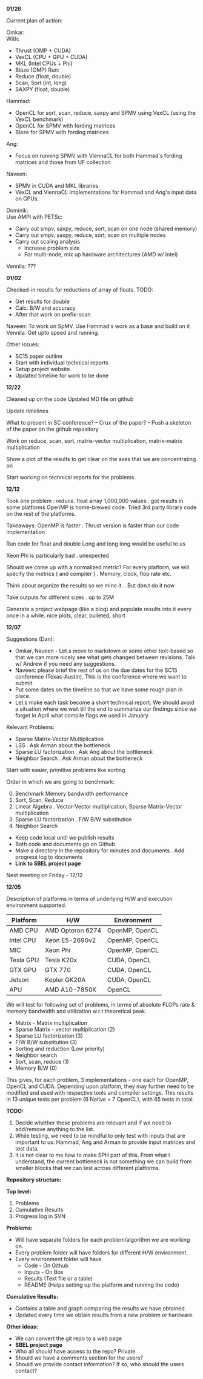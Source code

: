 **01/26**

Current plan of action:  

Omkar:  
With:  
 - Thrust (OMP + CUDA)
 - VexCL (CPU + GPU + CUDA) 
 - MKL (Intel CPUs + Phi)
 - Blaze (OMP)
Run:  
 - Reduce (float, double)
 - Scan, Sort (int, long)
 - SAXPY (float, double)

Hammad:  
 - OpenCL for sort, scan, reduce, saxpy and SPMV using VexCL (using the VexCL benchmark)
 - OpenCL for SPMV with fording matrices 
 - Blaze for SPMV with fording matrices

Ang:  
 - Focus on running SPMV with ViennaCL for both Hammad's fording matrices and those from UF collection

Naveen:  
 - SPMV in CUDA and MKL libraries
 - VexCL and ViennaCL implementations for Hammad and Ang's input data on GPUs.

Dominik:  
Use AMPI with PETSc:
 - Carry out smpv, saxpy, reduce, sort, scan on one node (shared memory)
- Carry out smpv, saxpy, reduce, sort, scan on multiple nodes
- Carry out scaling analysis
  * Increase problem size
  * For multi-node, mix up hardware architectures (AMD w/ Intel)  
 
Vennila: ???


**01/02**

Checked-in results for reductions of array of floats. TODO:
 - Get results for double
 - Calc. B/W and accuracy
 - After that work on prefix-scan

Naveen: To work on SpMV. Use Hammad's work as a base and build on it  
Vennila: Get upto speed and running.  

Other issues:
 - SC15 paper outline
 - Start with individual technical reports
 - Setup project website
 - Updated timeline for work to be done

**12/22**

Cleaned up on the code
Updated MD file on github

Update timelines

What to present in SC conference? – Crux of the paper? - Push a skeleton of the paper on the github repository

Work on reduce, scan, sort, matrix-vector multiplication, matrix-matrix multiplication

Show a plot of the results to get clear on the axes that we are concentrating on

Start working on technical reports for the problems

**12/12**

Took one problem : reduce. float array 1,000,000 values . got results in some platforms
OpenMP is home-brewed code. Tried 3rd party library code on the rest of the platforms.

Takeaways:
OpenMP is faster . Thrust version is faster than our code implementation

Run code for float and double
Long and long long would be useful to us

Xeon Phi is particularly bad . unexpected 

Should we come up with a normalized metric? 
For every platform, we will specify the metrics ( and compiler ) . Memory, clock, flop rate etc.

Think about organize the results so we mine it. . But don.t do it now

Take outputs for different sizes . up to 25M

Generate a project webpage (like a blog) and populate results into it every once in a while. nice plots, clear, bulleted, short

**12/07**

Suggestions (Dan): 
- Omkar, Naveen - Let.s move to markdown or some other text-based so that we can more nicely see what gets changed between revisions. Talk w/ Andrew if you need any suggestions.   
- Naveen: please brief the rest of us on the due dates for the SC15 conference (Texas-Austin). This is the conference where we want to submit.  
- Put some dates on the timeline so that we have some rough plan in place.  
- Let.s make each task become a short technical report. We should avoid a situation where we wait till the end to summarize our findings since we forget in April what compile flags we used in January.  

Relevant Problems:
- Sparse Matrix-Vector Multiplication
- LSS . Ask Arman about the bottleneck
- Sparse LU factorization . Ask Ang about the bottleneck
- Neighbor Search . Ask Arman about the bottleneck

Start with easier, primitive problems like sorting

Order in which we are going to benchmark:

0. Benchmark Memory bandwidth performance
1. Sort, Scan, Reduce
2. Linear Algebra . Vector-Vector multiplication, Sparse Matrix-Vector multiplication
3. Sparse LU factorization . F/W B/W substitution
4. Neighbor Search

- Keep code local until we publish results
- Both code and documents go on Github
- Make a directory in the repository for minutes and documents . Add progress log to documents
- **Link to SBEL project page**

Next meeting on Friday - 12/12

**12/05**

Description of platforms in terms of underlying H/W and execution environment supported.   

|    Platform     |    H/W                  |    Environment       | 
|-----------------|-------------------------|----------------------| 
|    AMD CPU      |    AMD Opteron 6274     |    OpenMP, OpenCL    | 
|    Intel CPU    |    Xeon E5-2690v2       |    OpenMP, OpenCL    | 
|    MIC          |    Xeon Phi             |    OpenMP, OpenCL    | 
|    Tesla GPU    |    Tesla K20x           |    CUDA, OpenCL      | 
|    GTX GPU      |    GTX 770              |    CUDA, OpenCL      | 
|    Jetson       |    Kepler GK20A         |    CUDA, OpenCL      | 
|    APU          |    AMD A10-7850K        |    OpenCL            | 

We will test for following set of problems, in terms of absolute FLOPs rate & memory bandwidth and  utilization w.r.t theoretical peak.
- Matrix - Matrix multiplication
- Sparse Matrix - vector multiplication (2)
- Sparse LU factorization (3)
- F/W B/W substitution (3)
- Sorting and reduction (Low priority)
- Neighbor search 
- Sort, scan, reduce (1)
- Memory B/W (0)

This gives, for each problem, 3 implementations - one each for OpenMP, OpenCL and CUDA. Depending upon platform, they may further need to be modified and used with respective tools and compiler settings. This results in 13 unique tests per problem (6 Native + 7 OpenCL), with 65 tests in total.

**TODO:**  
1. Decide whether these problems are relevant and if we need to add/remove anything to the list.
2. While testing, we need to be mindful to only test with inputs that are important to us. Hammad, Ang and Arman to provide input matrices and test data.
3. It is not clear to me how to make SPH part of this. From what I understand, the current bottleneck is not something we can build from smaller blocks that we can test across different platforms.

**Repository structure:**

**Top level:**  
1. Problems 
2. Cumulative Results
3. Progress log in SVN

**Problems:**  
- Will have separate folders for each problem/algorithm we are working on. 
- Every problem folder will have folders for different H/W environment.
- Every environment folder will have 
  *  Code - On Github
  *  Inputs - On Box
  *  Results (Text file or a table)
  *  README (Helps setting up the platform and running the code)

**Cumulative Results:**  
- Contains a table and graph comparing the results we have obtained.
- Updated every time we obtain results from a new problem or hardware.

**Other ideas:**  
- We can convert the git repo to a web page
- **SBEL project page**
- Who all should have access to the repo? Private
- Should we have a comments section for the users?
- Should we provide contact information? If so, who should the users contact?

